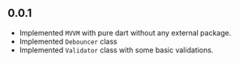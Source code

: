 ## 0.0.1

* Implemented `MVVM` with pure dart without any external package.
* Implemented `Debouncer` class
* Implemented `Validator` class with some basic validations.
